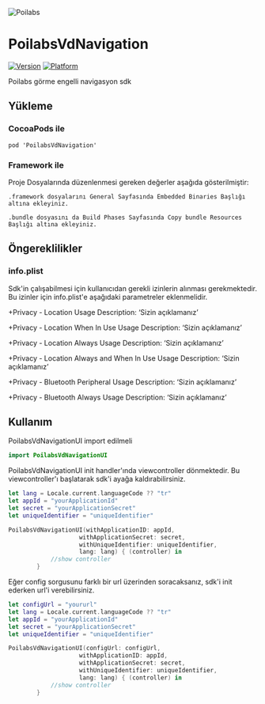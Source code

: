 ![Poilabs](https://www.poilabs.com/public/img/poi-labs-logo.png)
# PoilabsVdNavigation
[![Version](https://img.shields.io/cocoapods/v/PoilabsVdNavigation.svg?style=flat)](https://cocoapods.org/pods/PoilabsVdNavigation)
[![Platform](https://img.shields.io/cocoapods/p/PoilabsVdNavigation.svg?style=flat)](https://cocoapods.org/pods/PoilabsVdNavigation)

Poilabs görme engelli navigasyon sdk

## Yükleme

### CocoaPods ile

``` curl
pod 'PoilabsVdNavigation'
```

###  Framework ile

Proje Dosyalarında düzenlenmesi gereken değerler aşağıda gösterilmiştir:

	.framework dosyalarını General Sayfasında Embedded Binaries Başlığı altına ekleyiniz.

	.bundle dosyasını da Build Phases Sayfasında Copy bundle Resources Başlığı altına ekleyiniz.
## Öngereklilikler

### info.plist

Sdk'in çalışabilmesi için kullanıcıdan gerekli izinlerin alınması gerekmektedir. Bu izinler için info.plist'e aşağıdaki parametreler eklenmelidir.

+Privacy - Location Usage Description: ‘Sizin açıklamanız’

+Privacy - Location When In Use Usage Description: ‘Sizin açıklamanız’

+Privacy - Location Always Usage Description: ‘Sizin açıklamanız’

+Privacy - Location Always and When In Use Usage Description: ‘Sizin açıklamanız’

+Privacy - Bluetooth Peripheral Usage Description: ‘Sizin açıklamanız’

+Privacy - Bluetooth Always Usage Description: ‘Sizin açıklamanız’

## Kullanım

PoilabsVdNavigationUI import edilmeli

``` Swift
import PoilabsVdNavigationUI
```

PoilabsVdNavigationUI init handler'ında viewcontroller dönmektedir. Bu viewcontroller'ı başlatarak sdk'i ayağa kaldırabilirsiniz.

``` Swift
let lang = Locale.current.languageCode ?? "tr"
let appId = "yourApplicationId"
let secret = "yourApplicationSecret"
let uniqueIdentifier = "uniqueIdentifier"

PoilabsVdNavigationUI(withApplicationID: appId, 
					withApplicationSecret: secret, 
					withUniqueIdentifier: uniqueIdentifier, 
					lang: lang) { (controller) in
            //show controller
        }
```

Eğer config sorgusunu farklı bir url üzerinden soracaksanız, sdk'i init ederken url'i verebilirsiniz.



``` Swift
let configUrl = "yoururl"
let lang = Locale.current.languageCode ?? "tr"
let appId = "yourApplicationId"
let secret = "yourApplicationSecret"
let uniqueIdentifier = "uniqueIdentifier"

PoilabsVdNavigationUI(configUrl: configUrl, 
					withApplicationID: appId, 
					withApplicationSecret: secret, 
					withUniqueIdentifier: uniqueIdentifier, 
					lang: lang) { (controller) in
            //show controller
        }
```


